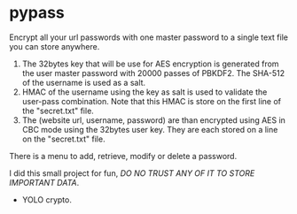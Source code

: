 # pypass
Encrypt all your url passwords with one master password to a single text file you can store anywhere.

1. The 32bytes key that will be use for AES encryption is generated from the user master password with 20000 passes of PBKDF2. The SHA-512 of the username is used as a salt. 
2. HMAC of the username using the key as salt is used to validate the user-pass combination. Note that this HMAC is store on the first line of the "secret.txt" file.
3. The (website url, username, password) are than encrypted using AES in CBC mode using the 32bytes user key. They are each stored on a line on the "secret.txt" file.

There is a menu to add, retrieve, modify or delete a password.

I did this small project for fun, *DO NO TRUST ANY OF IT TO STORE IMPORTANT DATA*. 

- YOLO crypto.
